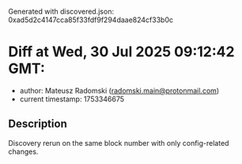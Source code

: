 Generated with discovered.json: 0xad5d2c4147cca85f33fdf9f294daae824cf33b0c

# Diff at Wed, 30 Jul 2025 09:12:42 GMT:

- author: Mateusz Radomski (<radomski.main@protonmail.com>)
- current timestamp: 1753346675

## Description

Discovery rerun on the same block number with only config-related changes.
